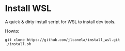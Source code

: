 # Install WSL

A quick & dirty install script for WSL to install dev tools. 

Howto: 
```
git clone https://github.com/jlcanela/install_wsl.git
./install.sh
```

